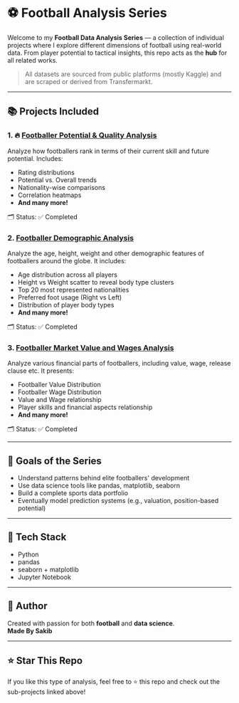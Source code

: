 # ⚽ Football Analysis Series

Welcome to my **Football Data Analysis Series** — a collection of individual projects where I explore different dimensions of football using real-world data. From player potential to tactical insights, this repo acts as the **hub** for all related works.

> All datasets are sourced from public platforms (mostly Kaggle) and are scraped or derived from Transfermarkt.

---

## 📚 Projects Included

### 1. 🔥 [Footballer Potential & Quality Analysis](https://github.com/ByteBard58/Footballer-Potential-Analysis)
Analyze how footballers rank in terms of their current skill and future potential. Includes:
- Rating distributions
- Potential vs. Overall trends
- Nationality-wise comparisons
- Correlation heatmaps
- **And many more!**

🗂 Status: ✅ Completed  

### 2. [Footballer Demographic Analysis](https://github.com/ByteBard58/Footballer-Demographic-Analysis)
Analyze the age, height, weight and other demographic features of footballers around the globe. It includes: 
- Age distribution across all players
- Height vs Weight scatter to reveal body type clusters
- Top 20 most represented nationalities
- Preferred foot usage (Right vs Left)
- Distribution of player body types
- **And many more!**

🗂 Status: ✅ Completed  

### 3. [Footballer Market Value and Wages Analysis](https://github.com/ByteBard58/Footballer-Market-Value)
Analyze various financial parts of footballers, including value, wage, release clause etc. It presents:
- Footballer Value Distribution
- Footballer Wage Distribution
- Value and Wage relationship
- Player skills and financial aspects relationship
- **And many more!**

🗂 Status: ✅ Completed  

---

## 🎯 Goals of the Series

- Understand patterns behind elite footballers' development
- Use data science tools like pandas, matplotlib, seaborn
- Build a complete sports data portfolio
- Eventually model prediction systems (e.g., valuation, position-based potential)

---

## 🔧 Tech Stack

- Python
- pandas
- seaborn + matplotlib
- Jupyter Notebook

---

## 🧠 Author

Created with passion for both **football** and **data science**.  
**Made By Sakib** 

---

## ⭐ Star This Repo

If you like this type of analysis, feel free to ⭐ this repo and check out the sub-projects linked above!

